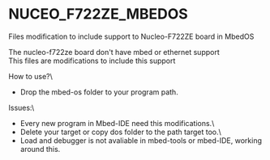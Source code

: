 # NUCEO_F722ZE_MBEDOS
Files modification to include support to Nucleo-F722ZE board in MbedOS

The nucleo-f722ze board don't have mbed or ethernet support\
This files are modifications to include this support

How to use?\
  - Drop the mbed-os folder to your program path.

Issues:\
  - Every new program in Mbed-IDE need this modifications.\
  - Delete your target or copy dos folder to the path target too.\
  - Load and debugger is not avaliable in mbed-tools or mbed-IDE, working around this.

